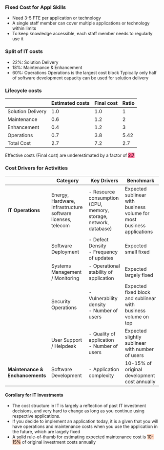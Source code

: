 ### Fixed Cost for Appl Skills
- Need 3-5 FTE per application or technology 
- A single staff member can cover multiple applications or technology within limits
- To keep knowledge accessible, each staff member needs to regularly use it
### Split of IT costs
- $22\%$: Solution Delivery
- $18\%$: Maintenance & Enhancement
- $60\%$: Operations
Operations is the largest cost block 
Typically only half of software development capacity can be used for solution delivery

### Lifecycle costs
|                   | Estimated costs | Final cost | Ratio |
| ----------------- | --------------- | ---------- | ----- |
| Solution Delivery | 1.0             | 1.0        | 1     |
| Maintenance       | 0.6             | 1.2        | 2     |
| Enhancement       | 0.4             | 1.2        | 3     |
| Operations        | 0.7             | 3.8        | 5.42  |
| Total Cost        | 2.7             | 7.2        | 2.7   |
Effective costs (Final cost) are underestimated by a factor of <mark style="background: #FF5582DD;">2.7</mark>



### Cost Drivers for Activities
|                                 | Category                                                    | Key Drivers                                                      | Benchmark                                                              |
| ------------------------------- | ----------------------------------------------------------- | ---------------------------------------------------------------- | ---------------------------------------------------------------------- |
| **IT Operations**               | Energy, Hardware, Infrastructure software licenses, telecom | - Resource consumption (CPU, memory, storage, network, database) | Expected sublinear with business volume for most business applications |
|                                 | Software Deployment                                         | - Defect Density<br>- Frequency of updates                       | Expected small fixed                                                   |
|                                 | Systems Management / Monitoring                             | - Operational stability of application                           | Expected largely fixed                                                 |
|                                 | Security Operations                                         | - Vulnerability density<br>- Number of users                     | Expected fixed block and sublinear with business volume on top         |
|                                 | User Support / Helpdesk                                     | - Quality of application<br>- Number of users                    | Expected slightly sublinear with number of users                       |
| **Maintenance & Enchancements** | Software Development                                        | - Application complexity                                         | 10-15% of original development cost annually                           |

#### Corollary for IT Investments
- The cost structure in IT is largely a reflection of past IT investment decisions, and very hard to change as long as you continue using respective applications.
- If you decide to implement an application today, it is a given that you will have operations and maintenance costs when you use the application in the future, which are largely fixed
- A solid rule-of-thumb for estimating expected maintenance cost is <mark style="background: #FFBB99A6;">10-15%</mark> of original investment costs annually